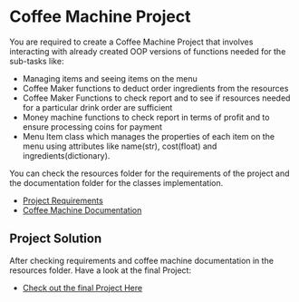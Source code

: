 # Coffee Machine Project

You are required to create a Coffee Machine Project that involves interacting with already created OOP versions of functions needed for the sub-tasks like:

- Managing items and seeing items on the menu
- Coffee Maker functions to deduct order ingredients from the resources
- Coffee Maker Functions to check report and to see if resources needed for a particular drink order are sufficient
- Money machine functions to check report in terms of profit and to ensure processing coins for payment
- Menu Item class which manages the properties of each item on the menu using attributes like name(str), cost(float) and ingredients(dictionary).

You can check the resources folder for the requirements of the project and the documentation folder for the classes implementation.

- [Project Requirements](./resources/00_coffee-machine-requirements.md)
- [Coffee Machine Documentation](./resources/01_coffee-machine-documentation.md)

## Project Solution

After checking requirements and coffee machine documentation in the resources folder. Have a look at the final Project:

- [Check out the final Project Here](./main.py)
